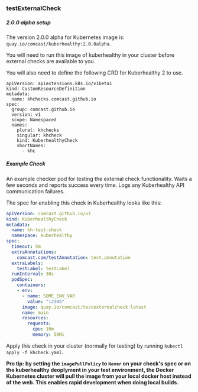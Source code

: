 ### testExternalCheck

##### 2.0.0 alpha setup

The version 2.0.0 alpha for Kubernetes image is: `quay.io/comcast/kuberhealthy:2.0.0alpha`.  

You will need to run this image of kuberhealthy in your cluster before external checks are available to you.

You will also need to define the following CRD for Kuberhealthy 2 to use.

```
apiVersion: apiextensions.k8s.io/v1beta1
kind: CustomResourceDefinition
metadata:
  name: khchecks.comcast.github.io
spec:
  group: comcast.github.io
  version: v1
  scope: Namespaced
  names:
    plural: khchecks
    singular: khcheck
    kind: KuberhealthyCheck
    shortNames:
      - khc
```


##### Example Check

An example checker pod for testing the external check functionality.  Waits a few seconds and reports success every time.  Logs any Kuberhealthy API communication failures.

The spec for enabling this check in Kuberhealthy looks like this:

```yaml
apiVersion: comcast.github.io/v1
kind: KuberhealthyCheck
metadata:
  name: kh-test-check
  namespace: kuberhealthy
spec:
  timeout: 5m
  extraAnnotations:
    comcast.com/testAnnotation: test.annotation
  extraLabels:
    testLabel: testLabel
  runInterval: 30s
  podSpec:
    containers:
    - env:
      - name: SOME_ENV_VAR
        value: "12345"
      image: quay.io/comcast/testexternalcheck:latest
      name: main
      resources:
        requests:
          cpu: 10m
          memory: 50Mi
```

Apply this check in your cluster (normally for testing) by running `kubectl apply -f khcheck.yaml`.

**Pro tip: by setting the `imagePullPolicy` to `Never` on your check's spec or on the kuberhealthy deoplyment in your test environment, the Docker Kubernetes cluster will pull the image from your local docker host instead of the web.  This enables rapid development when doing local builds.**

